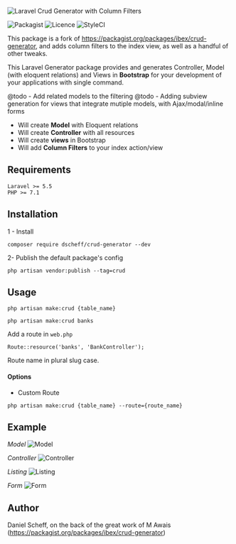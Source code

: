 ![Laravel Crud Generator with Column Filters](https://banners.beyondco.de/Laravel%20Crud%20Generator%20with%20Column%20Filters!.png?theme=light&packageManager=composer+require&packageName=dscheff%2Fcrud-generator&pattern=graphPaper&style=style_1&description=Column+Filters+in+your+Index+View+&md=1&showWatermark=0&fontSize=75px&images=filter)

![Packagist](https://img.shields.io/badge/Packagist-v1.1.2-green.svg?style=flat-square)
![Licence](https://img.shields.io/badge/Licence-MIT-green.svg?style=flat-square)
![StyleCI](https://img.shields.io/badge/StyleCI-pass-green.svg?style=flat-square)

This package is a fork of https://packagist.org/packages/ibex/crud-generator, and adds column filters to the index view,
as well as a handful of other tweaks.

This Laravel Generator package provides and generates
Controller, Model (with eloquent relations) and Views 
in **Bootstrap** for your development of your applications with single command.

@todo - Add related models to the filtering
@todo - Adding subview generation for views that integrate mutiple models, with 
Ajax/modal/inline forms

- Will create **Model** with Eloquent relations
- Will create **Controller** with all resources
- Will create **views** in Bootstrap
- Will add **Column Filters** to your index action/view 

## Requirements
    Laravel >= 5.5
    PHP >= 7.1

## Installation
1 - Install
```
composer require dscheff/crud-generator --dev
```
2- Publish the default package's config
```
php artisan vendor:publish --tag=crud
```

## Usage
```
php artisan make:crud {table_name}

php artisan make:crud banks
```

Add a route in `web.php`
```
Route::resource('banks', 'BankController');
```
Route name in plural slug case.

#### Options
 - Custom Route
```
php artisan make:crud {table_name} --route={route_name}
```

## Example

*Model*
![Model](https://i.imgur.com/zTSoYvJ.png)


*Controller*
![Controller](https://i.imgur.com/G1ytmcL.png)


*Listing*
![Listing](https://i.imgur.com/UH5XGuw.png)


*Form*
![Form](https://i.imgur.com/poRiZRO.png)


## Author

Daniel Scheff, on the back of the great work of M Awais (https://packagist.org/packages/ibex/crud-generator)